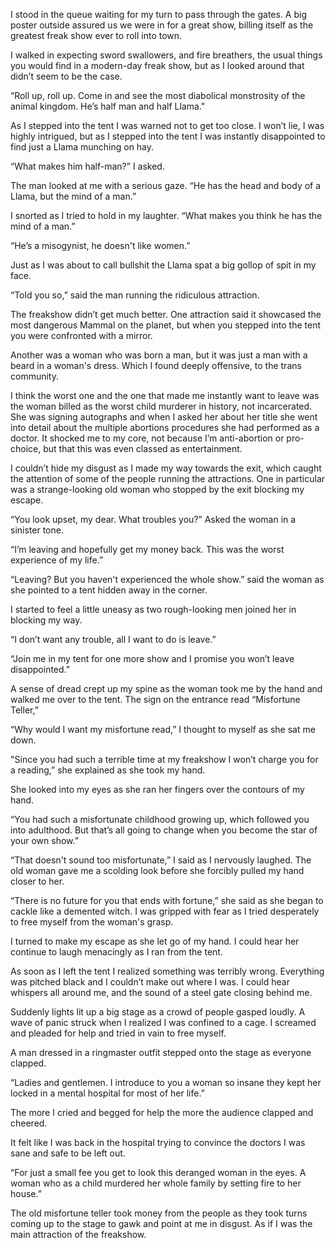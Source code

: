 I stood in the queue waiting for my turn to pass through the gates. A big poster outside assured us we were in for a great show, billing itself as the greatest freak show ever to roll into town. 

I walked in expecting sword swallowers, and fire breathers, the usual things you would find in a modern-day freak show, but as I looked around that didn’t seem to be the case. 

“Roll up, roll up. Come in and see the most diabolical monstrosity of the animal kingdom. He’s half man and half Llama."

As I stepped into the tent I was warned not to get too close. I won’t lie, I was highly intrigued, but as I stepped into the tent I was instantly disappointed to find just a Llama munching on hay. 

“What makes him half-man?” I asked. 

The man looked at me with a serious gaze. “He has the head and body of a Llama, but the mind of a man.”

I snorted as I tried to hold in my laughter. “What makes you think he has the mind of a man.” 

“He’s a misogynist, he doesn't like women.” 

Just as I was about to call bullshit the Llama spat a big gollop of spit in my face. 

“Told you so,” said the man running the ridiculous attraction. 

The freakshow didn’t get much better. One attraction said it showcased the most dangerous Mammal on the planet, but when you stepped into the tent you were confronted with a mirror. 

Another was a woman who was born a man, but it was just a man with a beard in a woman's dress. Which I found deeply offensive, to the trans community. 

I think the worst one and the one that made me instantly want to leave was the woman billed as the worst child murderer in history, not incarcerated. She was signing autographs and when I asked her about her title she went into detail about the multiple abortions procedures she had performed as a doctor. It shocked me to my core, not because I’m anti-abortion or pro-choice, but that this was even classed as entertainment.  

I couldn’t hide my disgust as I made my way towards the exit, which caught the attention of some of the people running the attractions. One in particular was a strange-looking old woman who stopped by the exit blocking my escape. 

“You look upset, my dear. What troubles you?” Asked the woman in a sinister tone. 

“I’m leaving and hopefully get my money back. This was the worst experience of my life.” 

“Leaving? But you haven't experienced the whole show.” said the woman as she pointed to a tent hidden away in the corner. 

I started to feel a little uneasy as two rough-looking men joined her in blocking my way. 

“I don’t want any trouble, all I want to do is leave.” 

“Join me in my tent for one more show and I promise you won’t leave disappointed.”

A sense of dread crept up my spine as the woman took me by the hand and walked me over to the tent. The sign on the entrance read “Misfortune Teller,” 

“Why would I want my misfortune read,” I thought to myself as she sat me down.

"Since you had such a terrible time at my freakshow I won’t charge you for a reading,” she explained as she took my hand. 

She looked into my eyes as she ran her fingers over the contours of my hand. 

“You had such a misfortunate childhood growing up, which followed you into adulthood. But that’s all going to change when you become the star of your own show.”

“That doesn't sound too misfortunate,” I said as I nervously laughed. The old woman gave me a scolding look before she forcibly pulled my hand closer to her. 

“There is no future for you that ends with fortune,” she said as she began to cackle like a demented witch. I was gripped with fear as I tried desperately to free myself from the woman's grasp.  

I turned to make my escape as she let go of my hand. I could hear her continue to laugh menacingly as I ran from the tent. 

As soon as I left the tent I realized something was terribly wrong. Everything was pitched black and I couldn’t make out where I was. I could hear whispers all around me, and the sound of a steel gate closing behind me. 

Suddenly lights lit up a big stage as a crowd of people gasped loudly. A wave of panic struck when I realized I was confined to a cage. I screamed and pleaded for help and tried in vain to free myself. 

A man dressed in a ringmaster outfit stepped onto the stage as everyone clapped. 

“Ladies and gentlemen. I introduce to you a woman so insane they kept her locked in a mental hospital for most of her life.” 

The more I cried and begged for help the more the audience clapped and cheered. 

It felt like I was back in the hospital trying to convince the doctors I was sane and safe to be left out. 

“For just a small fee you get to look this deranged woman in the eyes. A woman who as a child murdered her whole family by setting fire to her house.” 

The old misfortune teller took money from the people as they took turns coming up to the stage to gawk and point at me in disgust. As if I was the main attraction of the freakshow. 